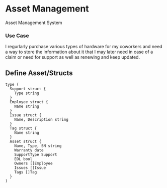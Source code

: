 # Asset Management

Asset Management System

### Use Case

I regurlarly purchase various types of hardware for my coworkers and need a way to store the information about it that I may later need in case of a claim or need for support as well as renewing and keep updated.

## Define Asset/Structs

```
type (
  Support struct {
    Type string
  }
  Employee struct {
    Name string
  }
  Issue struct {
    Name, Description string
  }
  Tag struct {
    Name string
  }
  Asset struct {
    Name, Type, SN string
    Warranty date
    SupportType Support
    EOL bool
    Owners []Employee
    Issues []Issue
    Tags []Tag
  }
)
```
